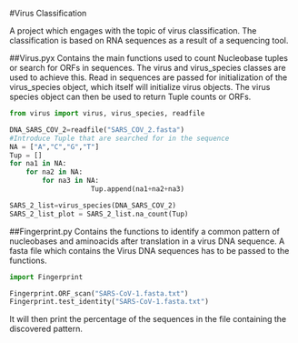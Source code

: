 #Virus Classification

A project which engages with the topic of virus classification.
The classification is based on RNA sequences as a result of a sequencing tool.

##Virus.pyx
Contains the main functions used to count Nucleobase tuples or search for ORFs in sequences.
The virus and virus_species classes are used to achieve this.
Read in sequences are passed for initialization of the virus_species object, which itself will initialize virus objects.
The virus species object can then be used to return Tuple counts or ORFs.

```python
from virus import virus, virus_species, readfile

DNA_SARS_COV_2=readfile("SARS_COV_2.fasta")
#Introduce Tuple that are searched for in the sequence
NA = ["A","C","G","T"]
Tup = []
for na1 in NA:
	for na2 in NA:
		for na3 in NA:
					Tup.append(na1+na2+na3)

SARS_2_list=virus_species(DNA_SARS_COV_2)
SARS_2_list_plot = SARS_2_list.na_count(Tup)
```

##Fingerprint.py
Contains the functions to identify a common pattern of nucleobases and aminoacids after translation in a virus DNA sequence.
A fasta file which contains the Virus DNA sequences has to be passed to the functions.

```python
import Fingerprint

Fingerprint.ORF_scan("SARS-CoV-1.fasta.txt")
Fingerprint.test_identity("SARS-CoV-1.fasta.txt")
```

It will then print the percentage of the sequences in the file containing the discovered pattern.

